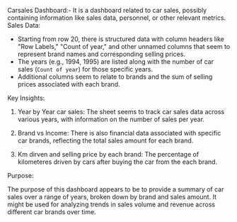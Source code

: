 Carsales Dashboard:-
 It is a dashboard related to car sales, possibly containing information like sales data, personnel, or other relevant metrics.
Sales Data: 
   - Starting from row 20, there is structured data with column headers like "Row Labels," "Count of year," and other unnamed columns that seem to represent brand 
      names and corresponding selling prices.
   - The years (e.g., 1994, 1995) are listed along with the number of car sales (`Count of year`) for those specific years.
   - Additional columns seem to relate to brands and the sum of selling prices associated with each brand.
     
Key Insights:

1) Year by Year car sales: The sheet seems to track car sales data across various years, with information on the number of sales per year.               

2) Brand vs Income: There is also financial data associated with specific car brands, reflecting the total sales amount for each brand.       

3) Km dirven and selling price by each brand: The percentage of kilometeres driven by cars after buying the car from the each brand.            

Purpose:

The purpose of this dashboard appears to be to provide a summary of car sales over a range of years, broken down by brand and sales amount. It might be used for analyzing trends in sales volume and revenue across different car brands over time.
